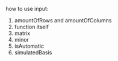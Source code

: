 how to use input:
1) amountOfRows and amountOfColumns
2) function itself
3) matrix
4) minor
5) isAutomatic
6) simulatedBasis